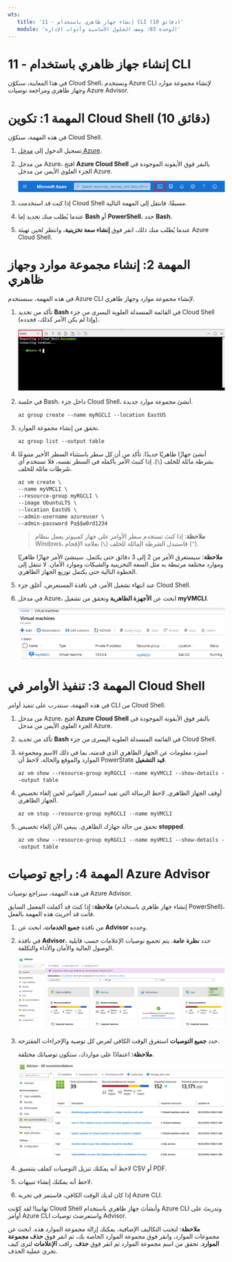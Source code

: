```yaml
---
wts:
   title: '11 - إنشاء جهاز ظاهري باستخدام CLI (10 دقائق)'
   module: 'الوحدة 03: وصف الحلول الأساسية وأدوات الإدارة'
---
```

# 11 - إنشاء جهاز ظاهري باستخدام CLI

في هذا المعاينة، سنكوّن Cloud Shell، ونستخدم Azure CLI لإنشاء مجموعة موارد وجهاز ظاهري ومراجعة توصيات Azure Advisor. 

# المهمة 1: تكوين Cloud Shell (10 دقائق)

في هذه المهمة، سنكوّن Cloud Shell. 

1. تسجيل الدخول إلى [مدخل Azure](https://portal.azure.com).

2. من مدخل Azure، افتح **Azure Cloud Shell** بالنقر فوق الأيقونة الموجودة في الجزء العلوي الأيمن من مدخل Azure.

    ![لقطة شاشة لأيقونة Azure Cloud Shell في مدخل Azure.](../images/1002.png)

3. إذا كنت قد استخدمت Cloud Shell مسبقًا، فانتقل إلى المهمة التالية. 

4. عندما يُطلب منك تحديد إما **Bash** أو **PowerShell**، حدد **Bash**. 

5. عندما يُطلب منك ذلك، انقر فوق **إنشاء سعة تخزينية**، وانتظر لحين تهيئة Azure Cloud Shell. 

# المهمة 2: إنشاء مجموعة موارد وجهاز ظاهري

في هذه المهمة، سنستخدم Azure CLI لإنشاء مجموعة موارد وجهاز ظاهري.  

1. تأكد من تحديد **Bash** في القائمة المنسدلة العلوية اليسرى من جزء Cloud Shell (وإذا لم يكن الأمر كذلك، فحدده).

    ![لقطة شاشة لـ Azure Cloud Shell في مدخل Azure مع تمييز قائمة Bash المنسدلة.](../images/1002a.png)

2. في جلسة Bash، داخل جزء Cloud Shell، أنشئ مجموعة موارد جديدة. 

    ```cli
    az group create --name myRGCLI --location EastUS
    ```

3. تحقق من إنشاء مجموعة الموارد.

    ```cli
    az group list --output table
    ```

4. أنشئ جهازًا ظاهريًا جديدًا. تأكد من أن كل سطر باستثناء السطر الأخير متبوعًا بشرطة مائلة للخلف (`\`). إذا كتبتَ الأمر بأكمله في السطر نفسه، فلا تستخدم أي شَرطات مائلة للخلف. 

    ```cli
    az vm create \
    --name myVMCLI \
    --resource-group myRGCLI \
    --image UbuntuLTS \
    --location EastUS \
    --admin-username azureuser \
    --admin-password Pa$$w0rd1234
    ```

    >**ملاحظة**: إذا كنتَ تستخدم سطر الأوامر على جهاز كمبيوتر يعمل بنظام Windows، فاستبدل الشرطة المائلة للخلف (`\`) بعلامة الإقحام (`^`).
    
    **ملاحظة**: سيستغرق الأمر من 2 إلى 3 دقائق حتى يكتمل. سينشئ الأمر جهازًا ظاهريًا وموارد مختلفة مرتبطة به مثل السعة التخزينية والشبكات وموارد الأمان. لا تنتقل إلى الخطوة التالية حتى يكتمل توزيع الجهاز الظاهري. 

5. عند انتهاء تشغيل الأمر، في نافذة المستعرض، أغلق جزء Cloud Shell.

6. في مدخل Azure، ابحث عن **الأجهزة الظاهرية** وتحقق من تشغيل **myVMCLI**.

    ![لقطة شاشة لصفحة الأجهزة الظاهرية مع وجود myVMPS في حالة تشغيل.](../images/1101.png)


# المهمة 3: تنفيذ الأوامر في Cloud Shell

في هذه المهمة، سنتدرب على تنفيذ أوامر CLI من Cloud Shell. 

1. من مدخل Azure، افتح **Azure Cloud Shell** بالنقر فوق الأيقونة الموجودة في الجزء العلوي الأيمن من مدخل Azure.

2. تأكد من تحديد **Bash** في القائمة المنسدلة العلوية اليسرى من جزء Cloud Shell.

3. استرد معلومات عن الجهاز الظاهري الذي قدمته، بما في ذلك الاسم ومجموعة الموارد والموقع والحالة. لاحظ أن PowerState **قيد التشغيل**.

    ```cli
    az vm show --resource-group myRGCLI --name myVMCLI --show-details --output table 
    ```

4. أوقف الجهاز الظاهري. لاحظ الرسالة التي تفيد استمرار الفواتير لحين إلغاء تخصيص الجهاز الظاهري. 

    ```cli
    az vm stop --resource-group myRGCLI --name myVMCLI
    ```

5. تحقق من حالة جهازك الظاهري. ينبغي الآن إلغاء تخصيص **stopped**.

    ```cli
    az vm show --resource-group myRGCLI --name myVMCLI --show-details --output table 
    ```

# المهمة 4: راجع توصيات Azure Advisor

في هذه المهمة، سنراجع توصيات Azure Advisor.

   **ملاحظة:** إذا كنتَ قد أكملت المعمل السابق (إنشاء جهاز ظاهري باستخدام PowerShell)، فأنت قد أجريتَ هذه المهمة بالفعل. 

1. من نافذة **جميع الخدمات**، ابحث عن **Advisor** وحدده. 

2. في نافذة **Advisor**، حدد **نظرة عامة**. يتم تجميع توصيات الإعلامات حسب قابلية الوصول العالية والأمان والأداء والتكلفة. 

    ![لقطة شاشة لصفحة نظرة عامة على Advisor. ](../images/1103.png)

3. حدد **جميع التوصيات** استغرق الوقت الكافي لعرض كل توصية والإجراءات المقترحة. 

    **ملاحظة:** اعتمادًا على مواردك، ستكون توصياتك مختلفة. 

    ![لقطة شاشة لصفحة جميع التوصيات في Advisor. ](../images/1104.png)

4. لاحظ أنه يمكنك تنزيل التوصيات كملف بتنسيق CSV أو PDF. 

5. لاحظ أنه يمكنك إنشاء تنبيهات. 

6. إذا كان لديك الوقت الكافي، فاستمر في تجربة Azure CLI. 

تهانينا! لقد كوّنت Cloud Shell وأنشأتَ جهاز ظاهري باستخدام Azure CLI وتدربتَ على أوامر Azure CLI واستعرضتَ توصيات Advisor.

**ملاحظة**: لتجنب التكاليف الإضافية، يمكنك إزالة مجموعة الموارد هذه. ابحث عن مجموعات الموارد، وانقر فوق مجموعة الموارد الخاصة بك، ثم انقر فوق **حذف مجموعة الموارد**. تحقق من اسم مجموعة الموارد ثم انقر فوق **حذف**. راقب **الإعلامات** لترى كيف تجري عملية الحذف.
